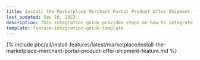 ```yaml
---
title: Install the Marketplace Merchant Portal Product Offer Shipment feature
last_updated: Sep 16, 2023
description: This integration guide provides steps on how to integrate the Marketplace Merchant Portal Product Offer Shipment feature into a Spryker project.
template: feature-integration-guide-template
---
```


{% include pbc/all/install-features/latest/marketplace/install-the-marketplace-merchant-portal-product-offer-shipment-feature.md %} <!-- To edit, see /_includes/pbc/all/install-features/202311.0/marketplace/install-the-marketplace-merchant-portal-product-offer-shipment-feature.md -->
